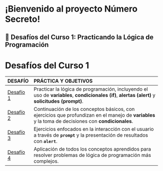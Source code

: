 # ¡Bienvenido al proyecto Número Secreto!

## 🚀 Desafíos del Curso 1: Practicando la Lógica de Programación

# Desafíos del Curso 1

| DESAFÍO | PRÁCTICA Y OBJETIVOS |
| :--- | :--- |
| [Desafío 1](NumeroSecreto%20V.1/desafiosCurso1/Desafio-1.md) | Practicar la lógica de programación, incluyendo el uso de **variables**, **condicionales (if)**, **alertas (alert)** y **solicitudes (prompt)**. |
| [Desafío 2](NumeroSecreto%20V.1/desafiosCurso1/Desafio-2.md) | Continuación de los conceptos básicos, con ejercicios que profundizan en el manejo de **variables** y la toma de decisiones con **condicionales**. |
| [Desafío 3](NumeroSecreto%20V.1/desafiosCurso1/Desafio-3.md) | Ejercicios enfocados en la interacción con el usuario a través de **`prompt`** y la presentación de resultados con **`alert`**. |
| [Desafío 4](NumeroSecreto%20V.1/desafiosCurso1/Desafio-4.md) | Aplicación de todos los conceptos aprendidos para resolver problemas de lógica de programación más complejos. |
